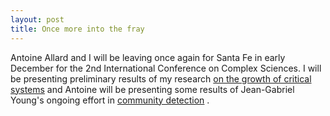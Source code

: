 ```yaml
---
layout: post
title: Once more into the fray
---
```


Antoine Allard and I will be leaving once again for Santa Fe in early December for the 2nd International Conference on Complex Sciences. I will be presenting preliminary results of my research
<a href="http://arxiv.org/abs/1211.1361" target="_blank" rel="nofollow">on the growth of critical systems</a>
and Antoine will be presenting some results of Jean-Gabriel Young's ongoing effort in 
<a href="http://arxiv.org/abs/1211.1364" target="_blank" rel="nofollow">community detection</a>
.
